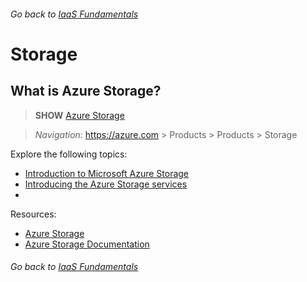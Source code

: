 ###### Go back to [IaaS Fundamentals](0-iaas-fundamentals.md#delivery-guide)

# Storage

## What is Azure Storage?

> **SHOW** [Azure Storage](https://azure.microsoft.com/en-us/services/storage)

> *Navigation*: https://azure.com > Products > Products > Storage

Explore the following topics:
* [Introduction to Microsoft Azure Storage](https://docs.microsoft.com/en-us/azure/storage/common/storage-introduction)
* [Introducing the Azure Storage services](https://docs.microsoft.com/en-us/azure/storage/common/storage-introduction#introducing-the-azure-storage-services)
* []()

Resources:
* [Azure Storage](https://azure.microsoft.com/en-us/services/storage)
* [Azure Storage Documentation](https://docs.microsoft.com/en-us/azure/storage/)











###### Go back to [IaaS Fundamentals](0-iaas-fundamentals.md#delivery-guide)